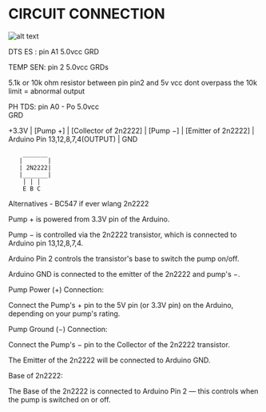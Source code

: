<h1>CIRCUIT CONNECTION</h1>

![alt text](http://url/to/img.png)


DTS ES :
   pin A1
   5.0vcc
   GRD


TEMP SEN:
   pin 2
   5.0vcc
   GRDs

   5.1k or 10k  ohm resistor between pin pin2 and 5v vcc 
   dont overpass the 10k limit = abnormal output



PH TDS:
   pin A0 - Po
   5.0vcc   
   GRD


  +3.3V
        |
    [Pump +]
        |
[Collector of 2n2222]
        |
    [Pump −]
        |
[Emitter of 2n2222]
        |
    Arduino Pin 13,12,8,7,4(OUTPUT)
        |
    GND



        _______
       |       |
       | 2N2222|
       |_______|
        | | |
        E B C

Alternatives - BC547 if ever wlang 2n2222 


Pump + is powered from 3.3V pin of the Arduino.

Pump − is controlled via the 2n2222 transistor, which is connected to Arduino pin 13,12,8,7,4.

Arduino Pin 2 controls the transistor's base to switch the pump on/off.

Arduino GND is connected to the emitter of the 2n2222 and pump's −.




Pump Power (+) Connection:

Connect the Pump's + pin to the 5V pin (or 3.3V pin) on the Arduino, depending on your pump's rating.

Pump Ground (−) Connection:

Connect the Pump's − pin to the Collector of the 2n2222 transistor.

The Emitter of the 2n2222 will be connected to Arduino GND.

Base of 2n2222:

The Base of the 2n2222 is connected to Arduino Pin 2 — this controls when the pump is switched on or off.
